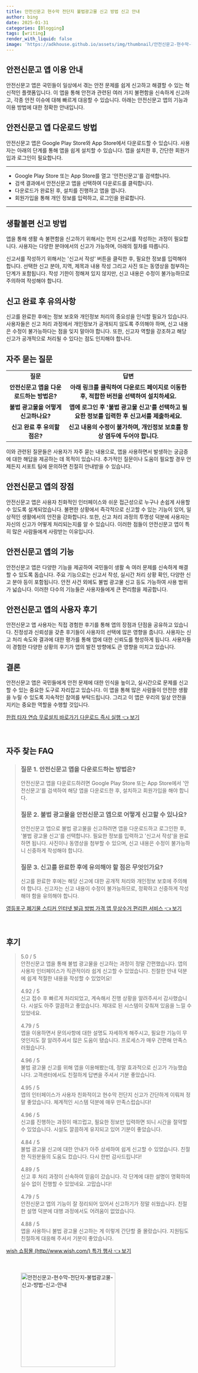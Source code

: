 ```yaml
---
title: 안전신문고 현수막 전단지 불법광고물 신고 방법 신고 안내
author: bing
date: 2025-01-31
categories: [Blogging]
tags: [writing]
render_with_liquid: false
image: 'https://adkhouse.github.io/assets/img/thumbnail/안전신문고-현수막-전단지-불법광고물-신고-방법-신고-안내.webp'
---
```



<h2 id='안전신문고 앱 이용 안내'>안전신문고 앱 이용 안내</h2>

<p>안전신문고 앱은 국민들이 일상에서 겪는 안전 문제를 쉽게 신고하고 해결할 수 있는 혁신적인 플랫폼입니다. 이 앱을 통해 안전과 관련된 여러 가지 불편함을 신속하게 신고하고, 각종 안전 이슈에 대해 빠르게 대응할 수 있습니다. 아래는 안전신문고 앱의 기능과 이용 방법에 대한 정확한 안내입니다.</p>

<h2 id='안전신문고 앱 다운로드 방법'>안전신문고 앱 다운로드 방법</h2>

<p>안전신문고 앱은 Google Play Store와 App Store에서 다운로드할 수 있습니다. 사용자는 아래의 단계를 통해 앱을 쉽게 설치할 수 있습니다. 앱을 설치한 후, 간단한 회원가입과 로그인이 필요합니다.</p>

<hr />

<ul>
    <li>Google Play Store 또는 App Store를 열고 '안전신문고'를 검색합니다.</li>
    <li>검색 결과에서 안전신문고 앱을 선택하여 다운로드를 클릭합니다.</li>
    <li>다운로드가 완료된 후, 설치를 진행하고 앱을 엽니다.</li>
    <li>회원가입을 통해 개인 정보를 입력하고, 로그인을 완료합니다.</li>
</ul>

<hr />

<h2 id='생활불편 신고 방법'>생활불편 신고 방법</h2>

<p>앱을 통해 생활 속 불편함을 신고하기 위해서는 먼저 신고서를 작성하는 과정이 필요합니다. 사용자는 다양한 분야에서의 신고가 가능하며, 아래의 절차를 따릅니다.</p>

<p>신고서를 작성하기 위해서는 '신고서 작성' 버튼을 클릭한 후, 필요한 정보를 입력해야 합니다. 선택한 신고 분야, 지역, 제목과 내용 작성 그리고 사진 또는 동영상을 첨부하는 단계가 포함됩니다. 작성 기한이 정해져 있지 않지만, 신고 내용은 수정이 불가능하므로 주의하여 작성해야 합니다.</p>

<h2 id='신고 완료 후 유의사항'>신고 완료 후 유의사항</h2>

<p>신고를 완료한 후에는 정보 보호와 개인정보 처리의 중요성을 인식할 필요가 있습니다. 사용자들은 신고 처리 과정에서 개인정보가 공개되지 않도록 주의해야 하며, 신고 내용은 수정이 불가능하다는 점을 잊지 말아야 합니다. 또한, 신고자 역할을 강조하고 해당 신고가 공개적으로 처리될 수 있다는 점도 인지해야 합니다.</p>

<h2 id='자주 묻는 질문'>자주 묻는 질문</h2>

<table>
    <tr>
        <td style="text-align: center; height: 17px;"><b>질문</b></td>
        <td style="text-align: center; height: 17px;"><b>답변</b></td>
    </tr>
    <tr>
        <td style="text-align: center; height: 17px;"><b>안전신문고 앱을 다운로드하는 방법은?</b></td>
        <td style="text-align: center; height: 17px;"><b>아래 링크를 클릭하여 다운로드 페이지로 이동한 후, 적합한 버전을 선택하여 설치하세요.</b></td>
    </tr>
    <tr>
        <td style="text-align: center; height: 17px;"><b>불법 광고물을 어떻게 신고하나요?</b></td>
        <td style="text-align: center; height: 17px;"><b>앱에 로그인 후 '불법 광고물 신고'를 선택하고 필요한 정보를 입력한 후 신고서를 제출하세요.</b></td>
    </tr>
    <tr>
        <td style="text-align: center; height: 17px;"><b>신고 완료 후 유의할 점은?</b></td>
        <td style="text-align: center; height: 17px;"><b>신고 내용의 수정이 불가하며, 개인정보 보호를 항상 염두에 두어야 합니다.</b></td>
    </tr>
</table>

<p>이와 관련된 질문들은 사용자가 자주 묻는 내용으로, 앱을 사용하면서 발생하는 궁금증에 대한 해답을 제공하는 데 목적이 있습니다. 추가적인 질문이나 도움이 필요할 경우 언제든지 서포트 팀에 문의하면 친절히 안내받을 수 있습니다.</p>

<h2 id='안전신문고 앱의 장점'>안전신문고 앱의 장점</h2>

<p>안전신문고 앱은 사용자 친화적인 인터페이스와 쉬운 접근성으로 누구나 손쉽게 사용할 수 있도록 설계되었습니다. 불편한 상황에서 즉각적으로 신고할 수 있는 기능이 있어, 일상적인 생활에서의 안전을 강화합니다. 또한, 신고 처리 과정의 투명성 덕분에 사용자는 자신의 신고가 어떻게 처리되는지를 알 수 있습니다. 이러한 점들이 안전신문고 앱이 특히 많은 사람들에게 사랑받는 이유입니다.</p>

<h2 id='안전신문고 앱의 기능'>안전신문고 앱의 기능</h2>

<p>안전신문고 앱은 다양한 기능을 제공하여 국민들이 생활 속 여러 문제를 신속하게 해결할 수 있도록 돕습니다. 주요 기능으로는 신고서 작성, 실시간 처리 상황 확인, 다양한 신고 분야 등이 포함됩니다. 안전 사건 외에도 불법 광고물 신고 등도 가능하여 사용 범위가 넓습니다. 이러한 다수의 기능들은 사용자들에게 큰 편리함을 제공합니다.</p>

<h2 id='안전신문고 앱의 사용자 후기'>안전신문고 앱의 사용자 후기</h2>

<p>안전신문고 앱 사용자는 직접 경험한 후기를 통해 앱의 장점과 단점을 공유하고 있습니다. 진정성과 신뢰성을 갖춘 후기들이 사용자의 선택에 많은 영향을 줍니다. 사용자는 신고 처리 속도와 결과에 대한 평가를 통해 앱에 대한 신뢰도를 형성하게 됩니다. 사용자들이 경험한 다양한 상황의 후기가 앱의 발전 방향에도 큰 영향을 미치고 있습니다.</p>

<h2 id='결론'>결론</h2>

<p>안전신문고 앱은 국민들에게 안전 문제에 대한 인식을 높이고, 실시간으로 문제를 신고할 수 있는 중요한 도구로 자리잡고 있습니다. 이 앱을 통해 많은 사람들이 안전한 생활을 누릴 수 있도록 지속적인 참여를 부탁드립니다. 그리고 이 앱은 우리의 일상 안전을 지키는 중요한 역할을 수행할 것입니다.</p>


<p><a class="click-button" title="한컴 타자 연습 무료설치 바로가기 다운로드 즉시 실행" href="https://adkhouse.github.io/posts/%ED%95%9C%EC%BB%B4-%ED%83%80%EC%9E%90-%EC%97%B0%EC%8A%B5-%EB%AC%B4%EB%A3%8C%EC%84%A4%EC%B9%98-%EB%B0%94%EB%A1%9C%EA%B0%80%EA%B8%B0-%EB%8B%A4%EC%9A%B4%EB%A1%9C%EB%93%9C-%EC%A6%89%EC%8B%9C-%EC%8B%A4%ED%96%89/" rel="dofollow">한컴 타자 연습 무료설치 바로가기 다운로드 즉시 실행 👈 보기</a></p><br>
<h2 id='자주_찾는_FAQ'>자주 찾는 FAQ</h2>
<div itemscope="" itemtype="https://schema.org/FAQPage"> 
<blockquote> 
<div itemscope="" itemprop="mainEntity" itemtype="https://schema.org/Question"> 
<h3 itemprop="name">질문 1. 안전신문고 앱을 다운로드하는 방법은?</h3> 
<div itemscope="" itemprop="acceptedAnswer" itemtype="https://schema.org/Answer"> 
<span itemprop="text"> 
<p>안전신문고 앱을 다운로드하려면 Google Play Store 또는 App Store에서 '안전신문고'를 검색하여 해당 앱을 다운로드한 후, 설치하고 회원가입을 해야 합니다.</p> 
</span> 
</div> 
</div> 

<div itemscope="" itemprop="mainEntity" itemtype="https://schema.org/Question"> 
<h3 itemprop="name">질문 2. 불법 광고물을 안전신문고 앱으로 어떻게 신고할 수 있나요?</h3> 
<div itemscope="" itemprop="acceptedAnswer" itemtype="https://schema.org/Answer"> 
<span itemprop="text"> 
<p>안전신문고 앱으로 불법 광고물을 신고하려면 앱을 다운로드하고 로그인한 후, '불법 광고물 신고'를 선택합니다. 필요한 정보를 입력하고 '신고서 작성'을 완료하면 됩니다. 사진이나 동영상을 첨부할 수 있으며, 신고 내용은 수정이 불가능하니 신중하게 작성해야 합니다.</p>
</span> 
</div> 
</div> 

<div itemscope="" itemprop="mainEntity" itemtype="https://schema.org/Question"> 
<h3 itemprop="name">질문 3. 신고를 완료한 후에 유의해야 할 점은 무엇인가요?</h3> 
<div itemscope="" itemprop="acceptedAnswer" itemtype="https://schema.org/Answer"> 
<span itemprop="text">
<p>신고를 완료한 후에는 해당 신고에 대한 공개적 처리와 개인정보 보호에 주의해야 합니다. 신고자는 신고 내용이 수정이 불가능하므로, 정확하고 신중하게 작성해야 함을 유의해야 합니다.</p>
</span> 
</div> 
</div> 
</blockquote> 
</div>
<p><a class="click-button" title="영등포구 폐기물 스티커 인터넷 발급 방법 가격 앱 무상수거 편리한 서비스" href="https://adkhouse.github.io/posts/%EC%98%81%EB%93%B1%ED%8F%AC%EA%B5%AC-%ED%8F%90%EA%B8%B0%EB%AC%BC-%EC%8A%A4%ED%8B%B0%EC%BB%A4-%EC%9D%B8%ED%84%B0%EB%84%B7-%EB%B0%9C%EA%B8%89-%EB%B0%A9%EB%B2%95-%EA%B0%80%EA%B2%A9-%EC%95%B1-%EB%AC%B4%EC%83%81%EC%88%98%EA%B1%B0-%ED%8E%B8%EB%A6%AC%ED%95%9C-%EC%84%9C%EB%B9%84%EC%8A%A4/" rel="dofollow">영등포구 폐기물 스티커 인터넷 발급 방법 가격 앱 무상수거 편리한 서비스 👈 보기</a></p><br>
<h2 id='후기'>후기</h2>
<div itemscope itemtype="https://schema.org/Product">
  <blockquote>
  <div itemprop="review" itemscope itemtype="https://schema.org/Review">
      <div itemprop="reviewRating" itemscope itemtype="https://schema.org/Rating"> <span itemprop="ratingValue">5.0</span> / <span itemprop="bestRating">5</span> </div>
      <span itemprop="reviewBody">안전신문고 앱을 통해 불법 광고물을 신고하는 과정이 정말 간편했습니다. 앱의 사용자 인터페이스가 직관적이라 쉽게 신고할 수 있었습니다. 친절한 안내 덕분에 쉽게 적절한 내용을 작성할 수 있었어요!</span>
  </div>
  <br>
  <div itemprop="review" itemscope itemtype="https://schema.org/Review">
      <div itemprop="reviewRating" itemscope itemtype="https://schema.org/Rating"> <span itemprop="ratingValue">4.92</span> / <span itemprop="bestRating">5</span> </div>
      <span itemprop="reviewBody">신고 접수 후 빠르게 처리되었고, 계속해서 진행 상황을 알려주셔서 감사했습니다. 시설도 아주 깔끔하고 좋았습니다. 제대로 된 시스템이 갖춰져 있음을 느낄 수 있었네요.</span>
  </div>
  <br>
  <div itemprop="review" itemscope itemtype="https://schema.org/Review">
      <div itemprop="reviewRating" itemscope itemtype="https://schema.org/Rating"> <span itemprop="ratingValue">4.79</span> / <span itemprop="bestRating">5</span> </div>
      <span itemprop="reviewBody">앱을 이용하면서 문의사항에 대한 설명도 자세하게 해주시고, 필요한 기능이 무엇인지도 잘 알려주셔서 많은 도움이 됐습니다. 프로세스가 매우 간편해 만족스러웠습니다.</span>
  </div>
  <br>
  <div itemprop="review" itemscope itemtype="https://schema.org/Review">
      <div itemprop="reviewRating" itemscope itemtype="https://schema.org/Rating"> <span itemprop="ratingValue">4.96</span> / <span itemprop="bestRating">5</span> </div>
      <span itemprop="reviewBody">불법 광고물 신고를 위해 앱을 이용해봤는데, 정말 효과적으로 신고가 가능했습니다. 고객센터에서도 친절하게 답변을 주셔서 기분 좋았습니다.</span>
  </div>
  <br>
  <div itemprop="review" itemscope itemtype="https://schema.org/Review">
      <div itemprop="reviewRating" itemscope itemtype="https://schema.org/Rating"> <span itemprop="ratingValue">4.95</span> / <span itemprop="bestRating">5</span> </div>
      <span itemprop="reviewBody">앱의 인터페이스가 사용자 친화적이고 현수막 전단지 신고가 간단하게 이뤄져 정말 좋았습니다. 체계적인 시스템 덕분에 매우 만족스럽습니다!</span>
  </div>
  <br>
  <div itemprop="review" itemscope itemtype="https://schema.org/Review">
      <div itemprop="reviewRating" itemscope itemtype="https://schema.org/Rating"> <span itemprop="ratingValue">4.96</span> / <span itemprop="bestRating">5</span> </div>
      <span itemprop="reviewBody">신고를 진행하는 과정이 매끄럽고, 필요한 정보만 입력하면 되니 시간을 절약할 수 있었습니다. 시설도 깔끔하게 유지되고 있어 기분이 좋았습니다.</span>
  </div>
  <br>
  <div itemprop="review" itemscope itemtype="https://schema.org/Review">
      <div itemprop="reviewRating" itemscope itemtype="https://schema.org/Rating"> <span itemprop="ratingValue">4.84</span> / <span itemprop="bestRating">5</span> </div>
      <span itemprop="reviewBody">불법 광고물 신고에 대한 안내가 아주 상세하여 쉽게 신고할 수 있었습니다. 친절한 직원분들의 도움도 컸습니다. 다시 한번 감사드립니다!</span>
  </div>
  <br>
  <div itemprop="review" itemscope itemtype="https://schema.org/Review">
      <div itemprop="reviewRating" itemscope itemtype="https://schema.org/Rating"> <span itemprop="ratingValue">4.89</span> / <span itemprop="bestRating">5</span> </div>
      <span itemprop="reviewBody">신고 후 처리 과정이 신속하여 믿음이 갔습니다. 각 단계에 대한 설명이 명확하여 실수 없이 진행할 수 있었네요. 고맙습니다!</span>
  </div>
  <br>
  <div itemprop="review" itemscope itemtype="https://schema.org/Review">
      <div itemprop="reviewRating" itemscope itemtype="https://schema.org/Rating"> <span itemprop="ratingValue">4.79</span> / <span itemprop="bestRating">5</span> </div>
      <span itemprop="reviewBody">안전신문고 앱의 기능이 잘 정리되어 있어서 신고하기가 정말 쉬웠습니다. 친절한 설명 덕분에 대행 과정에서도 어려움이 없었습니다.</span>
  </div>
  <br>
  <div itemprop="review" itemscope itemtype="https://schema.org/Review">
      <div itemprop="reviewRating" itemscope itemtype="https://schema.org/Rating"> <span itemprop="ratingValue">4.88</span> / <span itemprop="bestRating">5</span> </div>
      <span itemprop="reviewBody">앱을 사용하니 불법 광고물 신고하는 게 이렇게 간단할 줄 몰랐습니다. 지원팀도 친절하게 대응해 주셔서 기분이 좋았습니다.</span>
  </div>
  </blockquote>
</div>
<p><a class="click-button" title="wish 쇼핑몰 (http//www.wish.com/) 특가 행사" href="https://adkhouse.github.io/posts/wish-%EC%87%BC%ED%95%91%EB%AA%B0-(httpwww.wish.com)-%ED%8A%B9%EA%B0%80-%ED%96%89%EC%82%AC/" rel="dofollow">wish 쇼핑몰 (http//www.wish.com/) 특가 행사 👈 보기</a></p><br>
<figure class="image"><img src="https://adkhouse.github.io/assets/img/thumbnail/안전신문고-현수막-전단지-불법광고물-신고-방법-신고-안내.webp" alt="안전신문고-현수막-전단지-불법광고물-신고-방법-신고-안내" width="256" height="256"></figure>